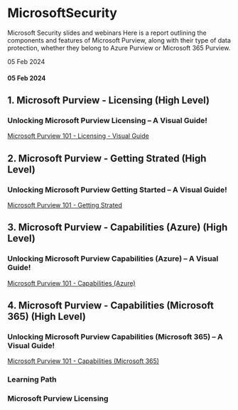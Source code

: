 # MicrosoftSecurity
Microsoft Security slides and webinars
Here is a report outlining the components and features of Microsoft Purview, along with their type of data protection, whether they belong to Azure Purview or Microsoft 365 Purview. 

05 Feb 2024

#### 05 Feb 2024 
## 1. Microsoft Purview - Licensing (High Level)

### Unlocking Microsoft Purview Licensing – A Visual Guide!

[Microsoft Purview 101 -  Licensing - Visual Guide](<01 Microsoft Purview - Licensing.pdf>)

## 2. Microsoft Purview - Getting Strated  (High Level)

### Unlocking Microsoft Purview Getting Started – A Visual Guide!

[Microsoft Purview 101 -  Getting Strated](<02 Microsoft Purview - Getting Started.pdf>)

## 3. Microsoft Purview - Capabilities (Azure) (High Level)

### Unlocking Microsoft Purview  Capabilities (Azure) – A Visual Guide!

[Microsoft Purview 101 -  Capabilities (Azure)](<03 Microsoft Purview - Capabilites - Azure.pdf>)


## 4. Microsoft Purview - Capabilities (Microsoft 365) (High Level)

### Unlocking Microsoft Purview  Capabilities (Microsoft 365) – A Visual Guide!

[Microsoft Purview 101 -  Capabilities (Microsoft 365)](<04 Microsoft Purview - Capabilites - M365.pdf>)


### Learning Path 

### Microsoft Purview Licensing 









